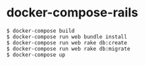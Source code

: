 # docker-compose-rails

```
$ docker-compose build
$ docker-compose run web bundle install
$ docker-compose run web rake db:create
$ docker-compose run web rake db:migrate
$ docker-compose up
```
